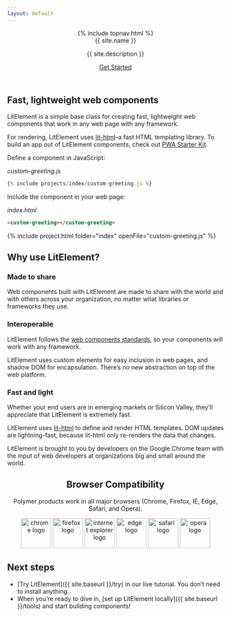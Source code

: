 ```yaml
---
layout: default
---
```


<header class="hero" markdown="0">
{% include topnav.html %}
<div class="wrapper">
<div class="hero-title">{{ site.name }}</div>
<p class="hero-caption">{{ site.description }}</p>
<a class="hero-link link-with-arrow" href="{{ site.baseurl }}/try">Get Started</a>
</div>
</header>

<section class="grey-bg">
<div class="wrapper">
<div class="responsive-row center">
<div style="max-width: 600px">

## Fast, lightweight web components

LitElement is a simple base class for creating fast, lightweight web components that work in any web page with any framework.

For rendering, LitElement uses [lit-html](https://lit-html.polymer-project.org/)–a fast HTML templating library. To build an app out of LitElement components, check out [PWA Starter Kit](https://pwa-starter-kit.polymer-project.org/).

</div>
</div>
</div>
</section>

<section>
<div class="wrapper">

Define a component in JavaScript:

_custom-greeting.js_

```js
{% include projects/index/custom-greeting.js %}
```

Include the component in your web page:

_index.html_

```html
<custom-greeting></custom-greeting>
```

{% include project.html folder="index" openFile="custom-greeting.js" %}

</div>
</section>

<section class="grey-bg">
<div class="wrapper">

## Why use LitElement?

<div class="responsive-row">
<div style="flex: 1">

### Made to share

Web components built with LitElement are made to share with the world and with others across your organization, no matter what libraries or frameworks they use. 

</div>
<div style="flex: 1">

### Interoperable

LitElement follows the [web components standards](https://developer.mozilla.org/en-US/docs/Web/Web_Components), so your components will work with any framework.

LitElement uses custom elements for easy inclusion in web pages, and shadow DOM for encapsulation. There’s no new abstraction on top of the web platform.

</div>
<div style="flex: 1">

### Fast and light

Whether your end users are in emerging markets or Silicon Valley, they’ll appreciate that LitElement is extremely fast.

LitElement uses [lit-html](https://github.com/Polymer/lit-html) to define and render HTML templates. DOM updates are lightning-fast, because lit-html only re-renders the data that changes.

</div>
</div>
</div>
</section>

<section>
<div class="wrapper">
<div class="responsive-row center">
<div style="max-width: 600px">

LitElement is brought to you by developers on the Google Chrome team with the input of web developers at organizations big and small around the world. 

</div>
</div>
</div>
</section>

<section>
<div class="wrapper" style="text-align: center">

## Browser Compatibility

Polymer products work in all major browsers (Chrome, Firefox, IE, Edge, Safari, and Opera).

<div>
<img width="70" height="70" src="/images/browsers/chrome_128x128.png" alt="chrome logo">
<img width="70" height="70" src="/images/browsers/firefox_128x128.png" alt="firefox logo">
<img width="70" height="70" src="/images/browsers/internet-explorer_128x128.png" alt="internet explorer logo">
<img width="70" height="70" src="/images/browsers/edge_128x128.png" alt="edge logo">
<img width="70" height="70" src="/images/browsers/safari_128x128.png" alt="safari logo">
<img width="70" height="70" src="/images/browsers/opera_128x128.png" alt="opera logo">
</div>

</div>
</section>

<section class="grey-bg">
<div class="wrapper">

## Next steps

- [Try LitElement]({{ site.baseurl }}/try) in our live tutorial. You don’t need to install anything.
- When you’re ready to dive in, [set up LitElement locally]({{ site.baseurl }}/tools) and start building components!

</div>
</section>
